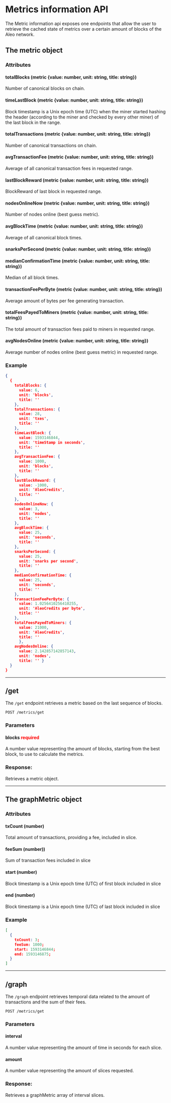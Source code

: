 # Metrics information API

The Metric information api exposes one endpoints that allow the user to retrieve the cached state of metrics over a certain amount of blocks of the Aleo network.

## The metric object

### Attributes

#### totalBlocks (metric {value: number, unit: string, title: string})

Number of canonical blocks on chain.

#### timeLastBlock (metric {value: number, unit: string, title: string})

Block timestamp is a Unix epoch time (UTC) when the miner started hashing the header (according to the miner and checked by every other miner) of the last block in the range.

#### totalTransactions (metric {value: number, unit: string, title: string})

Number of canonical transactions on chain.

#### avgTransactionFee (metric {value: number, unit: string, title: string})

Average of all canonical transaction fees in requested range.

#### lastBlockReward (metric {value: number, unit: string, title: string})

BlockReward of last block in requested range.

#### nodesOnlineNow (metric {value: number, unit: string, title: string})

Number of nodes online (best guess metric).

#### avgBlockTime (metric {value: number, unit: string, title: string})

Average of all canonical block times.

#### snarksPerSecond (metric {value: number, unit: string, title: string})

<todo>

#### medianConfirmationTime (metric {value: number, unit: string, title: string})

Median of all block times.

#### transactionFeePerByte (metric {value: number, unit: string, title: string})

Average amount of bytes per fee generating transaction.

#### totalFeesPayedToMiners (metric {value: number, unit: string, title: string})

The total amount of transaction fees paid to miners in requested range.

#### avgNodesOnline (metric {value: number, unit: string, title: string})

Average number of nodes online (best guess metric) in requested range.

### Example

```json
{
  {
    totalBlocks: {
      value: 6,
      unit: 'blocks',
      title: ''
    },
    totalTransactions: {
      value: 28,
      unit: 'txes',
      title: ''
    },
    timeLastBlock: {
      value: 1593146844,
      unit: 'timeStamp in seconds',
      title: ''
    },
    avgTransactionFee: {
      value: 1000,
      unit: 'blocks',
      title: ''
    },
    lastBlockReward: {
      value: -1000,
      unit: 'AleoCredits',
      title: ''
    },
    nodesOnlineNow: {
      value: 3,
      unit: 'nodes',
      title: ''
    },
    avgBlockTime: {
      value: 25,
      unit: 'seconds',
      title: ''
    },
    snarksPerSecond: {
      value: 25,
      unit: 'snarks per second',
      title: ''
    },
    medianConfirmationTime: {
      value: 25,
      unit: 'seconds',
      title: ''
    },
    transactionFeePerByte: {
      value: 1.0256410256410255,
      unit: 'AleoCredits per byte',
      title: ''
    },
    totalFeesPayedToMiners: {
      value: 21000,
      unit: 'AleoCredits',
      title: ''
      },
    avgNodesOnline: {
      value: 2.142857142857143,
      unit: 'nodes',
      title: '' }
  }
}
```

---

## /get

The `/get` endpoint retrieves a metric based on the last sequence of blocks.

```
POST /metrics/get
```

### Parameters

#### blocks <span style="color:red">required</span>

A number value representing the amount of blocks, starting from the best block, to use to calculate the metrics.

### Response:

Retrieves a metric object.

---

## The graphMetric object

### Attributes

#### txCount (number)

Total amount of transactions, providing a fee, included in slice.

#### feeSum (number))

Sum of transaction fees included in slice

#### start (number)

Block timestamp is a Unix epoch time (UTC) of first block included in slice

#### end (number)

Block timestamp is a Unix epoch time (UTC) of last block included in slice

### Example

```json
[
  {
    txCount: 3;
    feeSum: 1000;
    start: 1593146844;
    end: 1593146875;
  }
]
```

---

## /graph

The `/graph` endpoint retrieves temporal data related to the amount of transactions and the sum of their fees.

```
POST /metrics/get
```

### Parameters

#### interval

A number value representing the amount of time in seconds for each slice.

#### amount

A number value representing the amount of slices requested.

### Response:

Retrieves a graphMetric array of interval slices.
